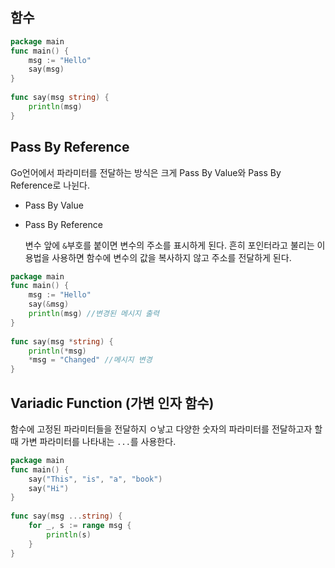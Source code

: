 ## 함수

```go
package main
func main() {
    msg := "Hello"
    say(msg)
}
 
func say(msg string) {
    println(msg)
}
```



## Pass By Reference

Go언어에서 파라미터를 전달하는 방식은 크게 Pass By Value와 Pass By Reference로 나뉜다.

- Pass By Value

- Pass By Reference

  변수 앞에 `&`부호를 붙이면 변수의 주소를 표시하게 된다. 흔히 포인터라고 불리는 이 용법을 사용하면 함수에 변수의 값을 복사하지 않고 주소를 전달하게 된다.

```go
package main
func main() {
    msg := "Hello"
    say(&msg)
    println(msg) //변경된 메시지 출력
}
 
func say(msg *string) {
    println(*msg)
    *msg = "Changed" //메시지 변경
}
```



## Variadic Function (가변 인자 함수)

함수에 고정된 파라미터들을 전달하지 ㅇ낳고 다양한 숫자의 파라미터를 전달하고자 할 때 가변 파라미터를 나타내는 `...`를 사용한다.

```go
package main
func main() {   
    say("This", "is", "a", "book")
    say("Hi")
}
 
func say(msg ...string) {
    for _, s := range msg {
        println(s)
    }
}
```

